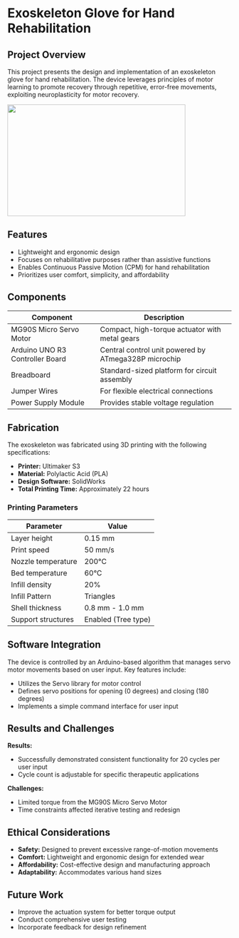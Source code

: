 # Exoskeleton Glove for Hand Rehabilitation

## Project Overview

This project presents the design and implementation of an exoskeleton glove for hand rehabilitation. The device leverages principles of motor learning to promote recovery through repetitive, error-free movements, exploiting neuroplasticity for motor recovery.

<img src="/Glove.gif" width="400" height="250"/>

## Features

- Lightweight and ergonomic design
- Focuses on rehabilitative purposes rather than assistive functions
- Enables Continuous Passive Motion (CPM) for hand rehabilitation
- Prioritizes user comfort, simplicity, and affordability

## Components

| Component | Description |
|-----------|-------------|
| MG90S Micro Servo Motor | Compact, high-torque actuator with metal gears |
| Arduino UNO R3 Controller Board | Central control unit powered by ATmega328P microchip |
| Breadboard | Standard-sized platform for circuit assembly |
| Jumper Wires | For flexible electrical connections |
| Power Supply Module | Provides stable voltage regulation |

## Fabrication

The exoskeleton was fabricated using 3D printing with the following specifications:

- **Printer:** Ultimaker S3
- **Material:** Polylactic Acid (PLA)
- **Design Software:** SolidWorks
- **Total Printing Time:** Approximately 22 hours

### Printing Parameters

| Parameter | Value |
|-----------|-------|
| Layer height | 0.15 mm |
| Print speed | 50 mm/s |
| Nozzle temperature | 200°C |
| Bed temperature | 60°C |
| Infill density | 20% |
| Infill Pattern | Triangles |
| Shell thickness | 0.8 mm - 1.0 mm |
| Support structures | Enabled (Tree type) |

## Software Integration

The device is controlled by an Arduino-based algorithm that manages servo motor movements based on user input. Key features include:

- Utilizes the Servo library for motor control
- Defines servo positions for opening (0 degrees) and closing (180 degrees)
- Implements a simple command interface for user input

## Results and Challenges

**Results:**
- Successfully demonstrated consistent functionality for 20 cycles per user input
- Cycle count is adjustable for specific therapeutic applications

**Challenges:**
- Limited torque from the MG90S Micro Servo Motor
- Time constraints affected iterative testing and redesign

## Ethical Considerations

- **Safety:** Designed to prevent excessive range-of-motion movements
- **Comfort:** Lightweight and ergonomic design for extended wear
- **Affordability:** Cost-effective design and manufacturing approach
- **Adaptability:** Accommodates various hand sizes

## Future Work

- Improve the actuation system for better torque output
- Conduct comprehensive user testing
- Incorporate feedback for design refinement

